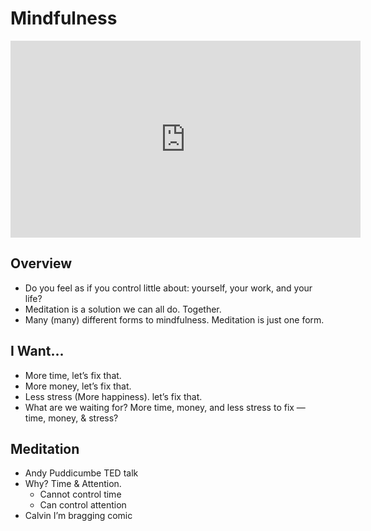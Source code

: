 # Mindfulness

<iframe width="560" height="315" src="https://www.youtube.com/embed/qzR62JJCMBQ" frameborder="0" allow="accelerometer; autoplay; encrypted-media; gyroscope; picture-in-picture" allowfullscreen></iframe>

## Overview
* Do you feel as if you control little about: yourself, your work, and your life? 
* Meditation is a solution we can all do. Together.  
* Many (many) different forms to mindfulness. Meditation is just one form. 

## I Want...
* More time, let’s fix that. 
* More money, let’s fix that.
* Less stress (More happiness). let’s fix that. 
* What are we waiting for? More time, money, and less stress to fix — time, money, & stress? 

## Meditation
* Andy Puddicumbe TED talk
* Why? Time & Attention.
	* Cannot control time
	* Can control attention
* Calvin I’m bragging comic
